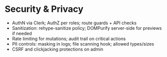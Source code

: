 # Security & Privacy

- AuthN via Clerk; AuthZ per roles; route guards + API checks
- Sanitization: rehype-sanitize policy; DOMPurify server-side for previews if needed
- Rate limiting for mutations; audit trail on critical actions
- PII controls: masking in logs; file scanning hook; allowed types/sizes
- CSRF and clickjacking protections on admin
